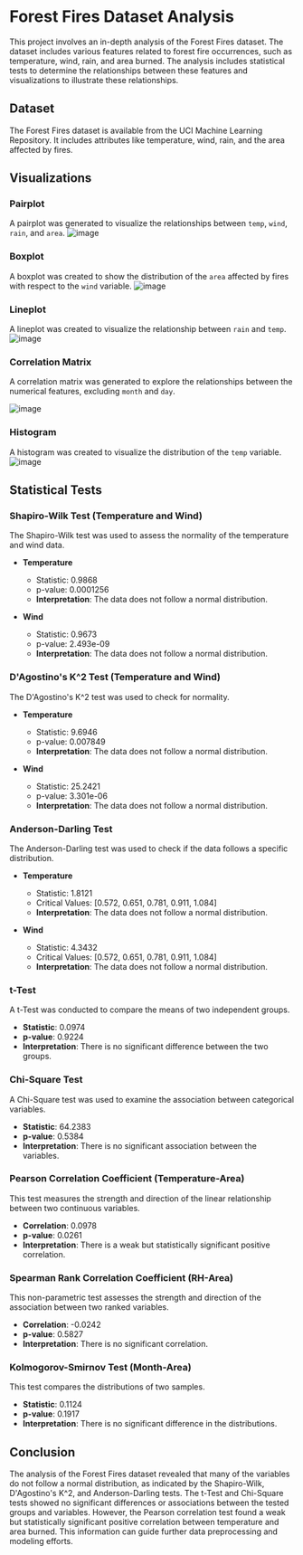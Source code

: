 # Forest Fires Dataset Analysis

This project involves an in-depth analysis of the Forest Fires dataset. The dataset includes various features related to forest fire occurrences, such as temperature, wind, rain, and area burned. The analysis includes statistical tests to determine the relationships between these features and visualizations to illustrate these relationships.

## Dataset

The Forest Fires dataset is available from the UCI Machine Learning Repository. It includes attributes like temperature, wind, rain, and the area affected by fires.

## Visualizations

### Pairplot
A pairplot was generated to visualize the relationships between `temp`, `wind`, `rain`, and `area`.
![image](https://github.com/user-attachments/assets/88caba93-e219-4dc2-85ff-ff404c65e5ee)


### Boxplot
A boxplot was created to show the distribution of the `area` affected by fires with respect to the `wind` variable.
![image](https://github.com/user-attachments/assets/7a949355-5c9b-45e1-a905-73f7fdb11d74)

### Lineplot
A lineplot was created to visualize the relationship between `rain` and `temp`.
![image](https://github.com/user-attachments/assets/311cf3eb-0b07-41b2-bebb-f8963273c51e)

### Correlation Matrix
A correlation matrix was generated to explore the relationships between the numerical features, excluding `month` and `day`.

![image](https://github.com/user-attachments/assets/2027dd30-b0a3-4aac-af8b-70deb0ab2c4d)


### Histogram
A histogram was created to visualize the distribution of the `temp` variable.
![image](https://github.com/user-attachments/assets/ec3941ab-c9ad-4b54-92a7-ef5c68eb5688)


## Statistical Tests

### Shapiro-Wilk Test (Temperature and Wind)
The Shapiro-Wilk test was used to assess the normality of the temperature and wind data.

- **Temperature**
  - Statistic: 0.9868
  - p-value: 0.0001256
  - **Interpretation**: The data does not follow a normal distribution.

- **Wind**
  - Statistic: 0.9673
  - p-value: 2.493e-09
  - **Interpretation**: The data does not follow a normal distribution.

### D'Agostino's K^2 Test (Temperature and Wind)
The D'Agostino's K^2 test was used to check for normality.

- **Temperature**
  - Statistic: 9.6946
  - p-value: 0.007849
  - **Interpretation**: The data does not follow a normal distribution.

- **Wind**
  - Statistic: 25.2421
  - p-value: 3.301e-06
  - **Interpretation**: The data does not follow a normal distribution.

### Anderson-Darling Test
The Anderson-Darling test was used to check if the data follows a specific distribution.

- **Temperature**
  - Statistic: 1.8121
  - Critical Values: [0.572, 0.651, 0.781, 0.911, 1.084]
  - **Interpretation**: The data does not follow a normal distribution.

- **Wind**
  - Statistic: 4.3432
  - Critical Values: [0.572, 0.651, 0.781, 0.911, 1.084]
  - **Interpretation**: The data does not follow a normal distribution.

### t-Test
A t-Test was conducted to compare the means of two independent groups.

- **Statistic**: 0.0974
- **p-value**: 0.9224
- **Interpretation**: There is no significant difference between the two groups.

### Chi-Square Test
A Chi-Square test was used to examine the association between categorical variables.

- **Statistic**: 64.2383
- **p-value**: 0.5384
- **Interpretation**: There is no significant association between the variables.

### Pearson Correlation Coefficient (Temperature-Area)
This test measures the strength and direction of the linear relationship between two continuous variables.

- **Correlation**: 0.0978
- **p-value**: 0.0261
- **Interpretation**: There is a weak but statistically significant positive correlation.

### Spearman Rank Correlation Coefficient (RH-Area)
This non-parametric test assesses the strength and direction of the association between two ranked variables.

- **Correlation**: -0.0242
- **p-value**: 0.5827
- **Interpretation**: There is no significant correlation.

### Kolmogorov-Smirnov Test (Month-Area)
This test compares the distributions of two samples.

- **Statistic**: 0.1124
- **p-value**: 0.1917
- **Interpretation**: There is no significant difference in the distributions.

## Conclusion
The analysis of the Forest Fires dataset revealed that many of the variables do not follow a normal distribution, as indicated by the Shapiro-Wilk, D'Agostino's K^2, and Anderson-Darling tests. The t-Test and Chi-Square tests showed no significant differences or associations between the tested groups and variables. However, the Pearson correlation test found a weak but statistically significant positive correlation between temperature and area burned. This information can guide further data preprocessing and modeling efforts.

